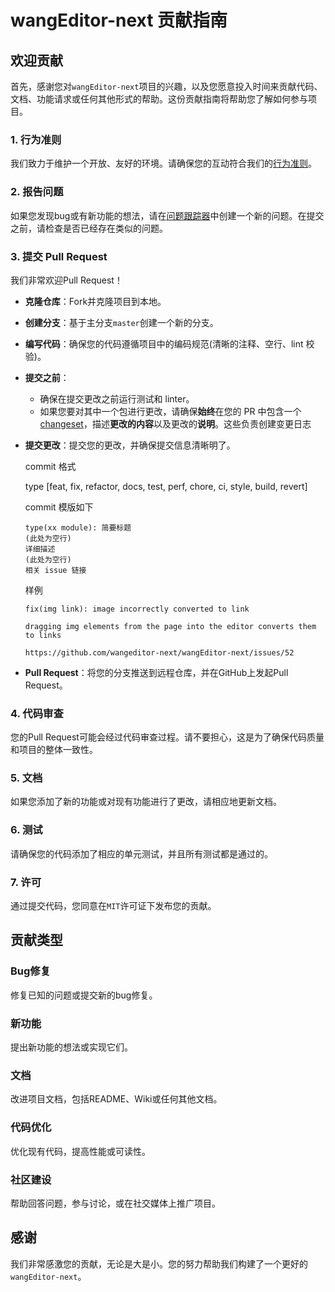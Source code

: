 # wangEditor-next 贡献指南

## 欢迎贡献

首先，感谢您对`wangEditor-next`项目的兴趣，以及您愿意投入时间来贡献代码、文档、功能请求或任何其他形式的帮助。这份贡献指南将帮助您了解如何参与项目。

### 1. 行为准则

我们致力于维护一个开放、友好的环境。请确保您的互动符合我们的[行为准则](https://www.contributor-covenant.org/version/2/0/code_of_conduct/)。

### 2. 报告问题

如果您发现bug或有新功能的想法，请在[问题跟踪器](https://github.com/wangeditor-next/wangEditor-next/issues)中创建一个新的问题。在提交之前，请检查是否已经存在类似的问题。

### 3. 提交 Pull Request

我们非常欢迎Pull Request！

- **克隆仓库**：Fork并克隆项目到本地。
- **创建分支**：基于主分支`master`创建一个新的分支。
- **编写代码**：确保您的代码遵循项目中的编码规范(清晰的注释、空行、lint 校验)。
- **提交之前**：
  - 确保在提交更改之前运行测试和 linter。
  - 如果您要对其中一个包进行更改，请确保**始终**在您的 PR 中包含一个 [changeset](https://github.com/changesets/changesets)，描述**更改的内容**以及更改的**说明**。这些负责创建变更日志
- **提交更改**：提交您的更改，并确保提交信息清晰明了。

   commit 格式

   type [feat, fix, refactor, docs, test, perf, chore, ci, style, build, revert]

   commit 模版如下

   ```
   type(xx module): 简要标题
   (此处为空行)
   详细描述
   (此处为空行)
   相关 issue 链接
   ```
   样例
   ```
   fix(img link): image incorrectly converted to link

   dragging img elements from the page into the editor converts them to links

   https://github.com/wangeditor-next/wangEditor-next/issues/52
   ```
- **Pull Request**：将您的分支推送到远程仓库，并在GitHub上发起Pull Request。

### 4. 代码审查

您的Pull Request可能会经过代码审查过程。请不要担心，这是为了确保代码质量和项目的整体一致性。

### 5. 文档

如果您添加了新的功能或对现有功能进行了更改，请相应地更新文档。

### 6. 测试

请确保您的代码添加了相应的单元测试，并且所有测试都是通过的。

### 7. 许可

通过提交代码，您同意在`MIT`许可证下发布您的贡献。

## 贡献类型

### Bug修复

修复已知的问题或提交新的bug修复。

### 新功能

提出新功能的想法或实现它们。

### 文档

改进项目文档，包括README、Wiki或任何其他文档。

### 代码优化

优化现有代码，提高性能或可读性。

### 社区建设

帮助回答问题，参与讨论，或在社交媒体上推广项目。

## 感谢

我们非常感激您的贡献，无论是大是小。您的努力帮助我们构建了一个更好的`wangEditor-next`。

